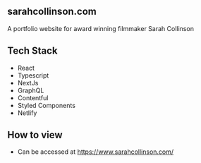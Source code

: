 ## sarahcollinson.com

A portfolio website for award winning filmmaker Sarah Collinson

## Tech Stack

- React 
- Typescript
- NextJs
- GraphQL
- Contentful
- Styled Components
- Netlify

## How to view

- Can be accessed at https://www.sarahcollinson.com/

